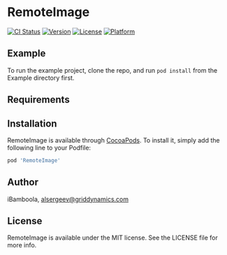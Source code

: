 # RemoteImage

[![CI Status](https://img.shields.io/travis/iBamboola/RemoteImage.svg?style=flat)](https://travis-ci.org/iBamboola/RemoteImage)
[![Version](https://img.shields.io/cocoapods/v/RemoteImage.svg?style=flat)](https://cocoapods.org/pods/RemoteImage)
[![License](https://img.shields.io/cocoapods/l/RemoteImage.svg?style=flat)](https://cocoapods.org/pods/RemoteImage)
[![Platform](https://img.shields.io/cocoapods/p/RemoteImage.svg?style=flat)](https://cocoapods.org/pods/RemoteImage)

## Example

To run the example project, clone the repo, and run `pod install` from the Example directory first.

## Requirements

## Installation

RemoteImage is available through [CocoaPods](https://cocoapods.org). To install
it, simply add the following line to your Podfile:

```ruby
pod 'RemoteImage'
```

## Author

iBamboola, alsergeev@griddynamics.com

## License

RemoteImage is available under the MIT license. See the LICENSE file for more info.
